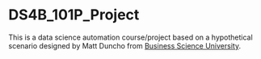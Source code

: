 # DS4B_101P_Project

This is a data science automation course/project based on a hypothetical scenario designed by Matt Duncho from [Business Science University](https://university.business-science.io/).
